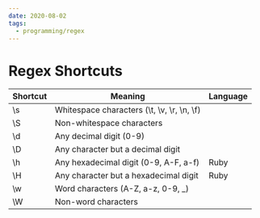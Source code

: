```yaml
---
date: 2020-08-02
tags:
  - programming/regex
---
```


# Regex Shortcuts

<table class="ui celled table">
  <thead>
    <tr>
      <th>Shortcut</th>
      <th>Meaning</th>
      <th>Language</th>
    </tr>
  </thead>
  <tbody>
    <tr>
      <td data-label="Shortcut">\s</td>
      <td data-label="Meaning">Whitespace characters (\t, \v, \r, \n, \f)</td>
      <td data-label="Language"></td>
    </tr>
    <tr>
      <td data-label="Shortcut">\S</td>
      <td data-label="Meaning">Non-whitespace characters</td>
      <td data-label="Language"></td>
    </tr>
    <tr>
      <td data-label="Shortcut">\d</td>
      <td data-label="Meaning">Any decimal digit (0-9)</td>
      <td data-label="Language"></td>
    </tr>
    <tr>
      <td data-label="Shortcut">\D</td>
      <td data-label="Meaning">Any character but a decimal digit</td>
      <td data-label="Language"></td>
    </tr>
    <tr>
      <td data-label="Shortcut">\h</td>
      <td data-label="Meaning">Any hexadecimal digit (0-9, A-F, a-f)</td>
      <td data-label="Language">Ruby</td>
    </tr>
    <tr>
      <td data-label="Shortcut">\H</td>
      <td data-label="Meaning">Any character but a hexadecimal digit</td>
      <td data-label="Language">Ruby</td>
    </tr>
    <tr>
      <td data-label="Shortcut">\w</td>
      <td data-label="Meaning">Word characters (A-Z, a-z, 0-9, _)</td>
      <td data-label="Language"></td>
    </tr>
    <tr>
      <td data-label="Shortcut">\W</td>
      <td data-label="Meaning">Non-word characters</td>
      <td data-label="Language"></td>
    </tr>
  </tbody>
</table>
